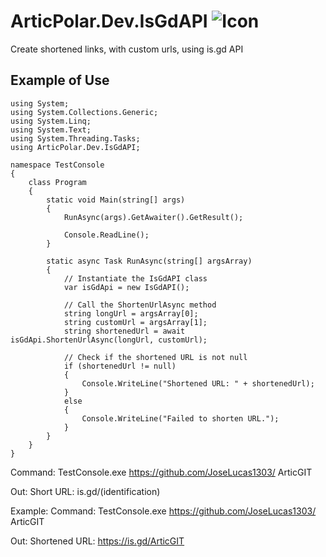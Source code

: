 # ArticPolar.Dev.IsGdAPI ![Icon](https://raw.githubusercontent.com/JoseLucas1303/ArticPolar.Dev.IsGdAPI/main/logo/icon.png)
Create shortened links, with custom urls, using is.gd API

## Example of Use
````
using System;
using System.Collections.Generic;
using System.Linq;
using System.Text;
using System.Threading.Tasks;
using ArticPolar.Dev.IsGdAPI;

namespace TestConsole
{
    class Program
    {
        static void Main(string[] args)
        {
            RunAsync(args).GetAwaiter().GetResult();

            Console.ReadLine();
        }

        static async Task RunAsync(string[] argsArray)
        {
            // Instantiate the IsGdAPI class
            var isGdApi = new IsGdAPI();

            // Call the ShortenUrlAsync method
            string longUrl = argsArray[0];
            string customUrl = argsArray[1];
            string shortenedUrl = await isGdApi.ShortenUrlAsync(longUrl, customUrl);

            // Check if the shortened URL is not null
            if (shortenedUrl != null)
            {
                Console.WriteLine("Shortened URL: " + shortenedUrl);
            }
            else
            {
                Console.WriteLine("Failed to shorten URL.");
            }
        }
    }
}
````

Command: TestConsole.exe https://github.com/JoseLucas1303/ ArticGIT

Out: Short URL: is.gd/(identification)


Example:
Command: TestConsole.exe https://github.com/JoseLucas1303/ ArticGIT

Out: Shortened URL: https://is.gd/ArticGIT

